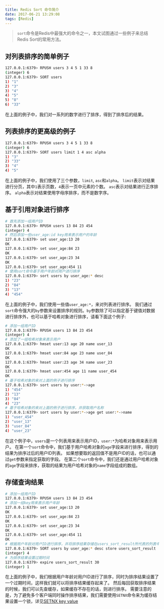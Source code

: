 ```yaml
---
title: Redis Sort 命令简介
date: 2017-06-21 13:29:08
tags: [Redis]
---
```


> `sort`命令是Redis中最强大的命令之一，本文试图通过一些例子来总结Redis Sort的常用方法。

<!--more-->

## 对列表排序的简单例子

```bash
127.0.0.1:6379> RPUSH users 3 4 5 1 33 8
(integer) 6
127.0.0.1:6379> SORT users
1) "1"
2) "3"
3) "4"
4) "5"
5) "8"
6) "33"
```

在上面的例子中，我们对一系列的数字进行了排序，得到了排序后的结果。

## 列表排序的更高级的例子

```bash
127.0.0.1:6379> RPUSH users 3 4 5 1 33 8
(integer) 6
127.0.0.1:6379> SORT users limit 1 4 asc alpha
1) "3"
2) "33"
3) "4"
4) "5"
```

在上面的例子中，我们使用了三个参数，`limit`, `asc`和`alpha`。
`limit`表示对结果进行分页，其中`1`表示页数，`4`表示一页中元素的个数。
`asc`表示对结果进行正序排序。
`alpha`表示对结果使用字母序排序，而不是数字序。

## 基于引用对象进行排序

```bash
# 首先添加一组用户ID
127.0.0.1:6379> RPUSH users 13 84 23 454
(integer) 4
# 然后添加一些user_age:id key用来表示用户的年龄
127.0.0.1:6379> set user_age:13 20
OK
127.0.0.1:6379> set user_age:84 23
OK
127.0.0.1:6379> set user_age:23 34
OK
127.0.0.1:6379> set user_age:454 11
# 使用sort命令基于用户年龄对用户进行排序
127.0.0.1:6379> sort users by user_age:* desc
1) "23"
2) "84"
3) "13"
4) "454"
```

在上面的例子中，我们使用一些值`user_age:*`，来对列表进行排序。
我们通过`sort`命令强大的`by`参数来设置排序的规则。`by`参数除了可以指定基于键值对数据进行排序外，也可以基于哈希对象进行排序，请看下面这个例子:

```bash
# 添加一组用户ID
127.0.0.1:6379> RPUSH users 13 84 23 454
(integer) 4
# 添加了一组哈希对象来表示用户
127.0.0.1:6379> hmset user:13 age 20 name user_13
OK
127.0.0.1:6379> hmset user:84 age 23 name user_84
OK
127.0.0.1:6379> hmset user:23 age 34 name user_23
OK
127.0.0.1:6379> hmset user:454 age 11 name user_454
OK
# 基于哈希对象的来对上面的例子进行排序
127.0.0.1:6379> sort users by user:*->age
1) "454"
2) "13"
3) "84"
4) "23"
# 基于哈希对象的来对上面的例子进行排序，并获取用户名称
127.0.0.1:6379> sort users by user:*->age get user:*->name
1) "user_454"
2) "user_13"
3) "user_84"
4) "user_23"
```

在这个例子中，`users`是一个列表用来表示用户ID，`user:*`为哈希对象用来表示用户。
在第一个`sort`命令中，我们基于用户哈希对象的`age`字段来进行排序，得到的结果为排序过后的用户ID列表。
如果想要取的返回值不是用户ID的话，也可以通过`get`参数来指定获取的字段。
在第二个`sort`命令中，我们还是通过用户哈希对象的`age`字段来排序，获取的结果为用户哈希对象的`name`字段组成的数组。

## 存储查询结果

```bash
# 添加一组用户ID
127.0.0.1:6379> RPUSH users 13 84 23 454
# 添加一组key用来表示用户年龄
127.0.0.1:6379> set user_age:13 20
OK
127.0.0.1:6379> set user_age:84 23
OK
127.0.0.1:6379> set user_age:23 34
OK
127.0.0.1:6379> set user_age:454 11
OK
# 根据用户年龄对用户ID进行排序，并将排序结果存储在users_sort_result所代表的列表中
127.0.0.1:6379> SORT users by user_age:* desc store users_sort_result
(integer) 4
# 为排序结果设置过期时间
127.0.0.1:6379> expire users_sort_result 30
(integer) 1
```

在上面的例子中，我们根据用户年龄对用户ID进行了排序，同时为排序结果设置了一个过期时间，这样我们就可以将排序结果缓存起来了。
然后每回获取排序结果的时候，我们可以先查缓存，如果缓存不存在的话，则进行排序。
需要注意的是，为了避免多个客户端同时操作排序结果，我们需要使用`SETNX`命令来为缓存结果设置一个锁，详见[SETNX key value](https://redis.io/commands/setnx)
